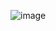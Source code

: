 ![image](https://github.com/RoshanYeah/Class229/assets/98729871/524d5ea7-a8d3-4675-a34b-d5b6c43838ba)
